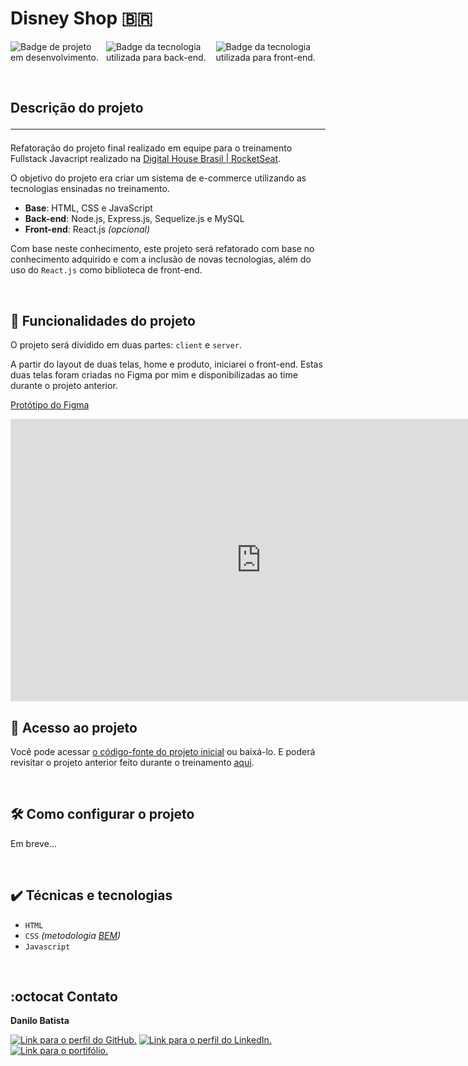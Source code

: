 <h1>Disney Shop 🇧🇷</h1>

<p style="display:flex;justify-content:space-around ">
    <img src="https://img.shields.io/badge/STATUS-EM&nbsp;DESENVOLVIMENTO-999999?style=for-the-badge" alt="Badge de projeto em desenvolvimento.">
    <img src="https://img.shields.io/badge/Node-Back&hyphen;end-339933?style=for-the-badge&logo=nodedotjs" alt="Badge da tecnologia utilizada para back-end.">
    <img src="https://img.shields.io/badge/REACT-Front&hyphen;end-61DAFB?style=for-the-badge&logo=REACT" alt="Badge da tecnologia utilizada para front-end.">
</p>
<br>

## Descrição do projeto <hr>

Refatoração do projeto final realizado em equipe para o treinamento Fullstack Javacript realizado na [Digital House Brasil | RocketSeat](https://www.digitalhouse.com/br).

O objetivo do projeto era criar um sistema de e-commerce utilizando as tecnologias ensinadas no treinamento.

* **Base**: HTML, CSS e JavaScript
* **Back-end**: Node.js, Express.js, Sequelize.js e MySQL
* **Front-end**: React.js *(opcional)*

Com base neste conhecimento, este projeto será refatorado com base no conhecimento adquirido e com a inclusão de novas tecnologias, além do uso do `React.js` como biblioteca de front-end.

<br>

## 🔨 Funcionalidades do projeto

O projeto será dividido em duas partes: `client` e `server`.

A partir do layout de duas telas, home e produto, iniciarei o front-end. Estas duas telas foram criadas no Figma por mim e disponibilizadas ao time durante o projeto anterior.

[Protótipo do Figma](https://www.figma.com/proto/w1Uu8GmOlT8T2ivBb55FMN/Untitled?page-id=0%3A1&node-id=1-640)

<iframe style="border: 1px solid rgba(0, 0, 0, 0.1);" width="800" height="450" src="https://www.figma.com/embed?embed_host=share&url=https%3A%2F%2Fwww.figma.com%2Fproto%2Fw1Uu8GmOlT8T2ivBb55FMN%2FUntitled%3Fpage-id%3D0%253A1%26node-id%3D1-640" allowfullscreen></iframe>


<br>

## 📁 Acesso ao projeto
Você pode acessar [o código-fonte do projeto inicial](https://github.com/danilo-batista/disneyShopBr.git) ou baixá-lo.
E poderá revisitar o projeto anterior feito durante o treinamento [aqui](https://github.com/danilo-batista/dhgeek-ecommerce.git).

<br>

## 🛠️ Como configurar o projeto
Em breve...

<br>

## ✔️ Técnicas e tecnologias
* ``HTML``
* ``CSS`` *(metodologia [BEM](https://getbem.com))*
* ``Javascript``

<br>

## :octocat Contato

**Danilo Batista**

<a href="https://github.com/danilo-batista"><img src="https://img.shields.io/badge/github-555?style=for-the-badge&logo=github" alt="Link para o perfil do GitHub."></a>
<a href="https://www.linkedin.com/in/danilobatista"><img src="https://img.shields.io/badge/linkedin-333?style=for-the-badge&logo=linkedin" alt="Link para o perfil do LinkedIn."></a>
<a href="https://www.danilobatista.com"><img src="https://img.shields.io/badge/portfolio-222?style=for-the-badge&logo=microsoftedge" alt="Link para o portifólio."></a>